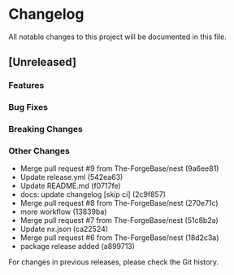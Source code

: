 # Changelog

All notable changes to this project will be documented in this file.

## [Unreleased]

### Features

### Bug Fixes

### Breaking Changes

### Other Changes
* Merge pull request #9 from The-ForgeBase/nest (9a6ee81)
* Update release.yml (542ea63)
* Update README.md (f0717fe)
* docs: update changelog [skip ci] (2c9f857)
* Merge pull request #8 from The-ForgeBase/nest (270e71c)
* more workflow (13839ba)
* Merge pull request #7 from The-ForgeBase/nest (51c8b2a)
* Update nx.json (ca22524)
* Merge pull request #6 from The-ForgeBase/nest (18d2c3a)
* package release added (a899713)

For changes in previous releases, please check the Git history.
